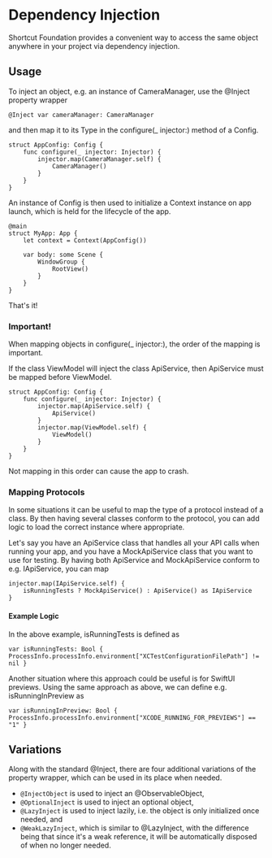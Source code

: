 # Dependency Injection
Shortcut Foundation provides a convenient way to access the same object anywhere in your project via dependency injection.

## Usage
To inject an object, e.g. an instance of CameraManager, use the @Inject property wrapper
```
@Inject var cameraManager: CameraManager
```
and then map it to its Type in the configure(_ injector:) method of a Config.
```
struct AppConfig: Config {
    func configure(_ injector: Injector) {
        injector.map(CameraManager.self) {
            CameraManager()
        }
    }
}
```
An instance of Config is then used to initialize a Context instance on app launch, which is held for the lifecycle of the app.
```
@main
struct MyApp: App {
    let context = Context(AppConfig())

    var body: some Scene {
        WindowGroup {
            RootView()
        }
    }
}
```

That's it!

### Important!
When mapping objects in configure(_ injector:), the order of the mapping is important.

If the class ViewModel will inject the class ApiService, then ApiService must be mapped before ViewModel.
```
struct AppConfig: Config {
    func configure(_ injector: Injector) {
        injector.map(ApiService.self) {
            ApiService()
        }
        injector.map(ViewModel.self) {
            ViewModel()
        }
    }
}
```
Not mapping in this order can cause the app to crash.

### Mapping Protocols
In some situations it can be useful to map the type of a protocol instead of a class. By then having several classes conform to the protocol, you can add logic to load the correct instance where appropriate.

Let's say you have an ApiService class that handles all your API calls when running your app, and you have a MockApiService class that you want to use for testing. By having both ApiService and MockApiService conform to e.g. IApiService, you can map
```
injector.map(IApiService.self) {
    isRunningTests ? MockApiService() : ApiService() as IApiService
}
```
#### Example Logic
In the above example, isRunningTests is defined as
```
var isRunningTests: Bool { ProcessInfo.processInfo.environment["XCTestConfigurationFilePath"] != nil }
```
Another situation where this approach could be useful is for SwiftUI previews. Using the same approach as above, we can define e.g. isRunningInPreview as
```
var isRunningInPreview: Bool { ProcessInfo.processInfo.environment["XCODE_RUNNING_FOR_PREVIEWS"] == "1" }
```

## Variations
Along with the standard @Inject, there are four additional variations of the property wrapper, which can be used in its place when needed.
- `@InjectObject` is used to inject an @ObservableObject,
- `@OptionalInject` is used to inject an optional object,
- `@LazyInject` is used to inject lazily, i.e. the object is only initialized once needed, and
- `@WeakLazyInject`, which is similar to @LazyInject, with the difference being that since it's a weak reference, it will be automatically disposed of when no longer needed.
